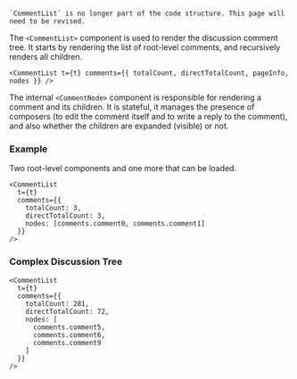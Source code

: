 ```remove-react-source

```


```hint
`CommentList` is no longer part of the code structure. This page will need to be revised.
```

The `<CommentList>` component is used to render the discussion comment tree. It starts by rendering the list of root-level comments, and recursively renders all children.

```code|lang-js
<CommentList t={t} comments={{ totalCount, directTotalCount, pageInfo, nodes }} />
```

The internal `<CommentNode>` component is responsible for rendering a comment and its children. It is stateful, it manages the presence of composers (to edit the comment itself and to write a reply to the comment), and also whether the children are expanded (visible) or not.

### Example

Two root-level components and one more that can be loaded.

```code
<CommentList
  t={t}
  comments={{
    totalCount: 3,
    directTotalCount: 3,
    nodes: [comments.comment0, comments.comment1]
  }}
/>
```


### Complex Discussion Tree

```code
<CommentList
  t={t}
  comments={{
    totalCount: 281,
    directTotalCount: 72,
    nodes: [
      comments.comment5,
      comments.comment6,
      comments.comment9
    ]
  }}
/>
```
